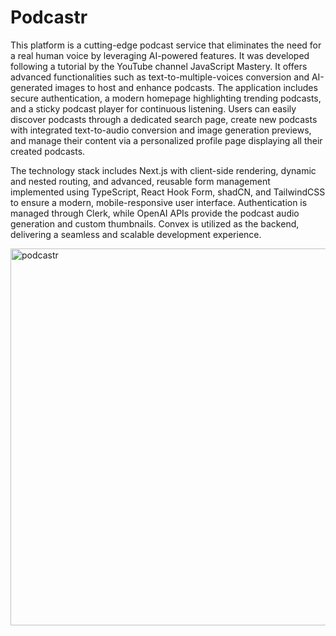 # Podcastr

This platform is a cutting-edge podcast service that eliminates the need for a real human voice by leveraging AI-powered features. It was developed following a tutorial by the YouTube channel JavaScript Mastery. It offers advanced functionalities such as text-to-multiple-voices conversion and AI-generated images to host and enhance podcasts. The application includes secure authentication, a modern homepage highlighting trending podcasts, and a sticky podcast player for continuous listening. Users can easily discover podcasts through a dedicated search page, create new podcasts with integrated text-to-audio conversion and image generation previews, and manage their content via a personalized profile page displaying all their created podcasts.

The technology stack includes Next.js with client-side rendering, dynamic and nested routing, and advanced, reusable form management implemented using TypeScript, React Hook Form, shadCN, and TailwindCSS to ensure a modern, mobile-responsive user interface. Authentication is managed through Clerk, while OpenAI APIs provide the podcast audio generation and custom thumbnails. Convex is utilized as the backend, delivering a seamless and scalable development experience.

<img width="765" height="603" alt="podcastr" src="https://github.com/user-attachments/assets/71bad544-d666-43cc-8121-2a453b44396e" />
